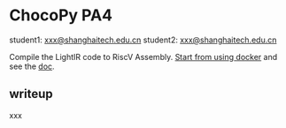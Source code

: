 # ChocoPy PA4

student1: xxx@shanghaitech.edu.cn
student2: xxx@shanghaitech.edu.cn

Compile the LightIR code to RiscV Assembly. [Start from using docker](./doc/common/build.md) and see the [doc](./doc/PA4/README.md).

## writeup

xxx